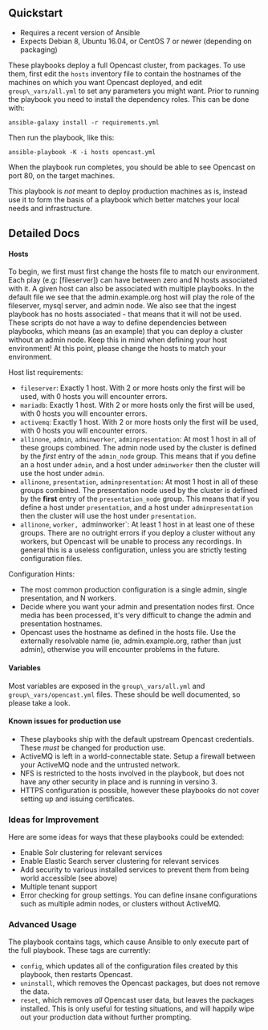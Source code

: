 ## Quickstart

- Requires a recent version of Ansible
- Expects Debian 8, Ubuntu 16.04, or CentOS 7 or newer (depending on packaging)

These playbooks deploy a full Opencast cluster, from packages.  To use them, first edit the `hosts` inventory file
to contain the hostnames of the machines on which you want Opencast deployed, and edit `group\_vars/all.yml` to set any
parameters you might want.  Prior to running the playbook you need to install the dependency roles.  This can be done
with:

	ansible-galaxy install -r requirements.yml

Then run the playbook, like this:

	ansible-playbook -K -i hosts opencast.yml

When the playbook run completes, you should be able to see Opencast on port 80, on the target machines.

This playbook is *not* meant to deploy production machines as is, instead use it to form the basis of a playbook which
better matches your local needs and infrastructure.

## Detailed Docs

#### Hosts

To begin, we first must first change the hosts file to match our environment.  Each play (e.g: [fileserver]) can have
between zero and N hosts associated with it.  A given host can also be associated with multiple playbooks.  In the 
default file we see that the admin.example.org host will play the role of the fileserver, mysql server, and admin node.
We also see that the ingest playbook has no hosts associated - that means that it will not be used.  These scripts do
not have a way to define dependencies between playbooks, which means (as an example) that you can deploy a cluster
without an admin node.  Keep this in mind when defining your host environment!  At this point, please change the hosts
to match your environment.

Host list requirements:
 - `fileserver`: Exactly 1 host.  With 2 or more hosts only the first will be used, with 0 hosts you will encounter errors.
 - `mariadb`: Exactly 1 host.  With 2 or more hosts only the first will be used, with 0 hosts you will encounter errors.
 - `activemq`: Exactly 1 host.  With 2 or more hosts only the first will be used, with 0 hosts you will encounter errors.
 - `allinone`, `admin`, `adminworker`, `adminpresentation`: At most 1 host in all of these groups combined.  The admin 
   node used by the cluster is defined by the _first_ entry of the `admin_node` group.  This means that if you define an
   a host under `admin`, and a host under `adminworker` then the cluster will use the host under `admin`.
 - `allinone`, `presentation`, `adminpresentation`: At most 1 host in all of these groups combined.  The presentation
   node used by the cluster is defined by the __first__ entry of the `presentation_node` group.  This means that if you
   define a host under `presentation`, and a host under `adminpresentation` then the cluster will use the host under
   `presentation`.
 - `allinone`, `worker, `adminworker`: At least 1 host in at least one of these groups.  There are no outright errors if
   you deploy a cluster without any workers, but Opencast will be unable to process any recordings.  In general this is
   a useless configuration, unless you are strictly testing configuration files.

Configuration Hints:
 - The most common production configuration is a single admin, single presentation, and N workers.
 - Decide where you want your admin and presentation nodes first.  Once media has been processed, it's very difficult
   to change the admin and presentation hostnames.
 - Opencast uses the hostname as defined in the hosts file.  Use the externally resolvable name (ie, admin.example.org,
   rather than just admin), otherwise you will encounter problems in the future.

#### Variables

Most variables are exposed in the `group\_vars/all.yml` and `group\_vars/opencast.yml` files.  These should be well
documented, so please take a look.


#### Known issues for production use

 - These playbooks ship with the default upstream Opencast credentials.  These *must* be changed for production use.
 - ActiveMQ is left in a world-connectable state.  Setup a firewall between your ActiveMQ node and the untrusted network.
 - NFS is restricted to the hosts involved in the playbook, but does not have any other security in place and is running
   in versino 3.
 - HTTPS configuration is possible, however these playbooks do not cover setting up and issuing certificates.

### Ideas for Improvement

Here are some ideas for ways that these playbooks could be extended:

 - Enable Solr clustering for relevant services
 - Enable Elastic Search server clustering for relevant services
 - Add security to various installed services to prevent them from being world accessible (see above)
 - Multiple tenant support
 - Error checking for group settings.  You can define insane configurations such as multiple admin nodes, or clusters
   without ActiveMQ.

### Advanced Usage

The playbook contains tags, which cause Ansible to only execute part of the full playbook.  These tags are currently:

 - `config`, which updates all of the configuration files created by this playbook, then restarts Opencast.
 - `uninstall`, which removes the Opencast packages, but does not remove the data.
 - `reset`, which removes _all_ Opencast user data, but leaves the packages installed.  This is only useful for testing
   situations, and will happily wipe out your production data without further prompting.
